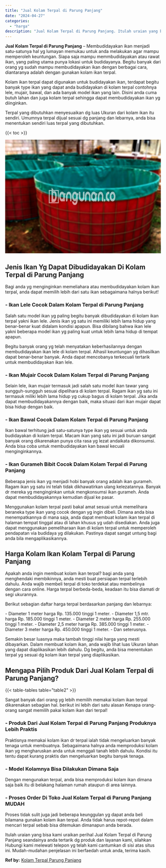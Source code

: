 ```yaml
---
title: "Jual Kolam Terpal di Parung Panjang"
date: "2024-04-27"
categories: 
  - "harga"
description: "Jual Kolam Terpal di Parung Panjang. Itulah uraian yang bisa kami uraikan perihal Jual Kolam Terpal di Parung Panjang seandainya anda tertarik dg produk dan..."
---
```


**Jual Kolam Terpal di Parung Panjang** – Membudidayakan ikan menjadi satu-satunya hal yg lumayan memukau untuk anda melakukan agar mampu memperoleh keuntungan. Siapa saja mampu memmbudidayakan atau rawat ikan, yang paling utama punya lokasi untuk budidayanya. Begitu banyak dari orang yg sudah mampu membudidayakan ikan dengan berbagai cara, diantaranya adalah dengan gunakan kolam ikan terpal.

Kolam ikan terpal dapat digunakan untuk budidayakan ikan, terdapat begitu banyak type ikan yang dapat anda budidayakan di kolam terpal contohnya lele, mujair, bawal, dan ada banyak model ikan yang lain. Disini anda cuma butuh lahan dan juga kolam terpal sehingga dapat membudidayakan ikan yg diinginkan.

Terpal yang dibutuhkan menyesuaikan dg luas Ukuran dari kolam ikan itu sendiri. Umumnya terpal dijual sesuai dg panjang dan lebarnya, anda bisa menentukan sendiri luas terpal yang dibutuhkan.

{{< toc >}}

![Jual Kolam Terpal di Parung Panjang](/images/jual-kolam-terpal-41.png)

## Jenis Ikan Yg Dapat Dibudidayakan Di Kolam Terpal di Parung Panjang

Bagi anda yg menginginkan memeliahara atau membudidayakan kolam ikan terpal, anda dapat memilih lebih dari satu ikan sebagaimana halnya berikut!

### \- Ikan Lele Cocok Dalam Kolam Terpal di Parung Panjang

Salah satu model ikan yg paling begitu banyak dibudidayakan di kolam ikan terpal yakni ikan lele. Jenis ikan yg satu ini memiliki lebih lama hidup yang benar-benar kuat didalam kondisi apapun. Bisa dibilang bahwa ikan lele yakni beberapa model ikan yg paling kuat untuk lebih lama hidup di tempat apapun.

Begitu banyak orang yg telah menyatakan keberhasilannya dengan membudidayakan ikan lele di kolam terpal. Alhasil keuntungan yg dihasilkan dapat benar-benar banyak. Anda dapat mencobanya terkecuali tertarik untuk membudidayakan ikan lele.

### \- Ikan Mujair Cocok Dalam Kolam Terpal di Parung Panjang

Selain lele, ikan mujair termasuk jadi salah satu model ikan tawar yang sungguh-sungguh sesuai dipelihara di kolam terpal. Ragam ikan yg satu ini termasuk miliki lebih lama hidup yg cukup bagus di kolam terpal. Jika anda dapat membudidayakannya dengan baik, maka situasi dari ikan mujair dapat bisa hidup dengan baik.

### \- Ikan Bawal Cocok Dalam Kolam Terpal di Parung Panjang

Ikan bawal terhitung jadi satu-satunya type ikan yg sesuai untuk anda budidayakan di kolam terpal. Macam ikan yang satu ini jadi buruan sangat banyak orang dikarenakan punya cita rasa yg lezat andaikata dikonsumsi. Anda bisa coba untuk membudidayakan kan bawal kecuali menginginkannya.

### \- Ikan Gurameh Bibit Cocok Dalam Kolam Terpal di Parung Panjang

Beberapa jenis ikan yg menjadi hobi banyak orang adalah ikan gurameh. Ragam ikan yg satu ini telah tidak dikhawatirkan ulang kelezatannya. Banyak dr mereka yg menginginkan untuk mengkonsumsi ikan gurameh. Anda dapat membudidayakannya kemudian dijual ke pasar.

Menggunakan kolam terpal pasti bakal amat sesuai untuk memelihara beraneka type ikan yang cocok dengan yg ingin dibeli. Dimana anda bisa menempatkannya di mana saja, anda dapat membuat kolam ikan terpal di halaman tempat tinggal atau di lahan khusus yg udah disediakan. Anda juga dapat menggunakan pemeliharaan ikan di kolam terpal untuk memperoleh pendapatan via budidaya yg dilakukan. Pastinya dapat sangat untung bagi anda bila mengaplikasikannya.

## Harga Kolam Ikan Kolam Terpal di Parung Panjang

Apakah anda ingin membuat kolam ikan terpal? bagi anda yang menghendaki membikinnya, anda mesti buat persiapan terpal terlebih dahulu. Anda wajib membeli terpal di toko terdekat atau membelinya dengan cara online. Harga terpal berbeda-beda, keadaan itu bisa diamati dr segi ukurannya.

Berikut sebagian daftar harga terpal berdasarkan panjang dan lebarnya:

\- Diameter 1 meter harga Rp. 135.000 tinggi 1 meter. - Diameter 1,5 mtr. harga Rp. 185.000 tinggi 1 meter. - Diameter 2 meter harga Rp. 255.000 tinggi 1 meter. - Diameter 2,5 meter harga Rp. 385.000 tinggi 1 meter. - Diameter 3 meter harga Rp. 450.000 tinggi 1 meter. - Dan seterusnya.

Semakin besar luasnya maka tambah tinggi nilai harga yang mesti dibayarkan. Dalam membuat kolam ikan, anda wajib lihat luas Ukuran lahan yang dapat diaplikasikan lebih dahulu. Dg begitu, anda bisa menentukan terpal yg sesuai dg kolam ikan terpal yang diaplikasikan.

## Mengapa Pilih Produk Dari Jual Kolam Terpal di Parung Panjang?

{{< table-tables table="table2" >}}

Sangat banyak dari orang yg lebih memilih memakai kolam ikan terpal dikarenakan sebagian hal. berikut ini lebih dari satu alasan Kenapa orang-orang sangat memilih pakai kolam ikan dari terpal!

### \- Produk Dari Jual Kolam Terpal di Parung Panjang Produknya Lebih Praktis

Praktisnya memakai kolam ikan dr terpal ialah tidak mengeluarkan banyak tenaga untuk membuatnya. Sebagaimana halnya anda memproduksi kolam ikan yg mengharuskan anda untuk menggali tanah lebih dahulu. Kondisi itu tentu dapat kurang praktis dan mengeluarkan begitu banyak tenaga.

### \- Model Kolamnya Bisa Dilakukan Dimana Saja

Dengan mengunakan terpal, anda bisa memproduksi kolam ikan dimana saja baik itu di belakang halaman rumah ataupun di area lainnya.

### \- Proses Order Di Toko Jual Kolam Terpal di Parung Panjang MUDAH

Proses tidak sulit juga jadi beberapa keunggulan yg dapat anda beli bilamana gunakan kolam ikan terpal. Anda tidak harus repot-repot dalam mencari terpal sebab bisa ditemukan dimanapun anda berada.

Itulah uraian yang bisa kami uraikan perihal Jual Kolam Terpal di Parung Panjang seandainya anda tertarik dg produk dan layanan kami, silahkan Hubungi kami melewati telepon yg telah kami cantumkan di sisi atas situs ini. Mudah-mudahan penjelasan ini berfaedah untuk anda, terima kasih.

**Ref by:** [Kolam Terpal Parung Panjang](https://id.wikipedia.org/wiki/Kolam)
